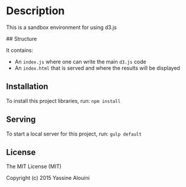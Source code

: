 <!--Add a logo -->

# Description

This is a sandbox environment for using d3.js


## Structure

It contains:

* An `index.js` where one can write the main `d3.js` code
* An `index.html` that is served and where the results will be displayed


## Installation

To install this project libraries, run: ```npm install```


## Serving

To start a local server for this project, run: ```gulp default```

## License

The MIT License (MIT)

Copyright (c) 2015 Yassine Alouini
